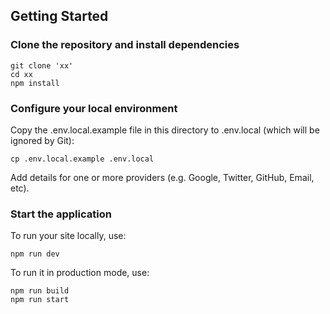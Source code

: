 ## Getting Started

###  Clone the repository and install dependencies

```
git clone 'xx'
cd xx
npm install
```

###  Configure your local environment

Copy the .env.local.example file in this directory to .env.local (which will be ignored by Git):

```
cp .env.local.example .env.local
```

Add details for one or more providers (e.g. Google, Twitter, GitHub, Email, etc).

###  Start the application

To run your site locally, use:

```
npm run dev
```

To run it in production mode, use:

```
npm run build
npm run start
```
